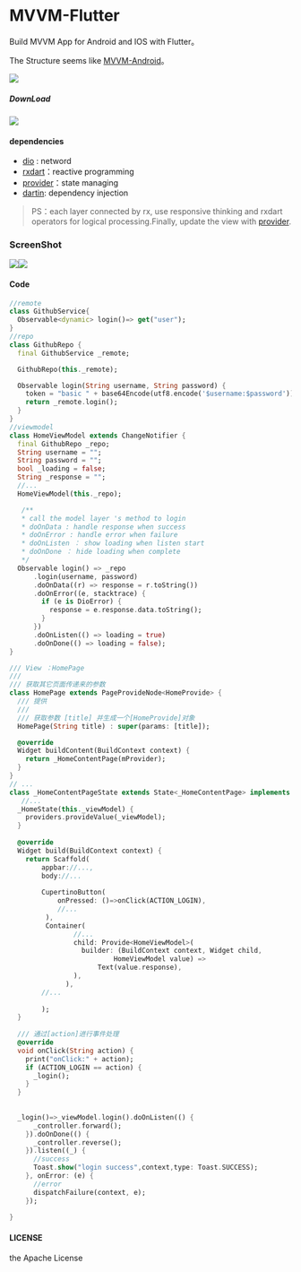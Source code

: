 # MVVM-Flutter

Build MVVM App for Android and IOS with Flutter。

The Structure seems like [MVVM-Android](https://github.com/ditclear/MVVM-Android)。

![](architecture.png)

##### DownLoad



![](https://user-gold-cdn.xitu.io/2019/4/20/16a3a283fca2f664?w=300&h=300&f=png&s=9313)

#### dependencies

- [dio](https://github.com/flutterchina/dio) : netword 
- [rxdart](https://github.com/ReactiveX/rxdart)：reactive programming
- [provider](https://github.com/rrousselGit/provider)：state managing
- [dartin](https://github.com/ditclear/dartin): dependency injection

> PS：each layer connected by rx, use responsive thinking and rxdart operators for logical processing.Finally, update the view with [provider](https://github.com/rrousselGit/provider).

### ScreenShot

![](screenshot.png)![](ios.png)





#### Code

```dart
//remote
class GithubService{
  Observable<dynamic> login()=> get("user");
}
//repo
class GithubRepo {
  final GithubService _remote;

  GithubRepo(this._remote);

  Observable login(String username, String password) {
    token = "basic " + base64Encode(utf8.encode('$username:$password'));
    return _remote.login();
  }
}
//viewmodel
class HomeViewModel extends ChangeNotifier {
  final GithubRepo _repo; 
  String username = ""; 
  String password = ""; 
  bool _loading = false; 
  String _response = ""; 
  //...
  HomeViewModel(this._repo);

   /**
   * call the model layer 's method to login
   * doOnData : handle response when success
   * doOnError : handle error when failure
   * doOnListen ： show loading when listen start
   * doOnDone ： hide loading when complete
   */
  Observable login() => _repo
      .login(username, password)
      .doOnData((r) => response = r.toString())
      .doOnError((e, stacktrace) {
        if (e is DioError) {
          response = e.response.data.toString();
        }
      })
      .doOnListen(() => loading = true)
      .doOnDone(() => loading = false);
}

/// View ：HomePage
///
/// 获取其它页面传递来的参数
class HomePage extends PageProvideNode<HomeProvide> {
  /// 提供
  ///
  /// 获取参数 [title] 并生成一个[HomeProvide]对象
  HomePage(String title) : super(params: [title]);

  @override
  Widget buildContent(BuildContext context) {
    return _HomeContentPage(mProvider);
  }
}
// ...
class _HomeContentPageState extends State<_HomeContentPage> implements Presenter{
   //...
  _HomeState(this._viewModel) {
    providers.provideValue(_viewModel);
  }
	
  @override
  Widget build(BuildContext context) {
    return Scaffold(
        appbar://...,
        body://...
       
        CupertinoButton(
            onPressed: ()=>onClick(ACTION_LOGIN),
            //...
         ),
         Container(
                //...
                child: Provide<HomeViewModel>(
                  builder: (BuildContext context, Widget child,
                          HomeViewModel value) =>
                      Text(value.response),
                ),
              ),
        //...
        
        );
  }
  
  /// 通过[action]进行事件处理
  @override
  void onClick(String action) {
    print("onClick:" + action);
    if (ACTION_LOGIN == action) {
      _login();
    }
  }
  
    
  _login()=>_viewModel.login().doOnListen(() {
      _controller.forward();
    }).doOnDone(() {
      _controller.reverse();
    }).listen((_) {
      //success
      Toast.show("login success",context,type: Toast.SUCCESS);
    }, onError: (e) {
      //error
      dispatchFailure(context, e);
    });
 
}

```

#### LICENSE

the Apache License

